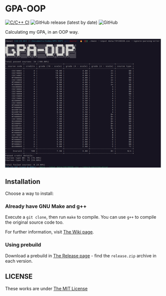 # GPA-OOP
[![C/C++ CI](https://github.com/khongsomeo/GPA-OOP/actions/workflows/c-cpp.yml/badge.svg)](https://github.com/khongsomeo/GPA-OOP/actions/workflows/c-cpp.yml)
![GitHub release (latest by date)](https://img.shields.io/github/v/release/khongsomeo/GPA-OOP?label=Latest%20version&style=flat-square)
![GitHub](https://img.shields.io/github/license/khongsomeo/GPA-OOP?style=flat-square)

Calculating my GPA, in an OOP way.

![screenshot.png](screenshot.png)

## Installation
Choose a way to install:

### Already have GNU Make and g++
Execute a `git clone`, then run `make` to compile. You can use `g++` to compile the original source code too.

For further information, visit [The Wiki page](https://github.com/khongsomeo/GPA-OOP/wiki).

### Using prebuild
Download a prebuild in [The Release page](https://github.com/khongsomeo/GPA-OOP/releases) - find the `release.zip` archive in each version.

## LICENSE
These works are under [The MIT License](LICENSE)
